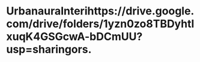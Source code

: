 # UrbanauraInterihttps://drive.google.com/drive/folders/1yzn0zo8TBDyhtlxuqK4GSGcwA-bDCmUU?usp=sharingors.

